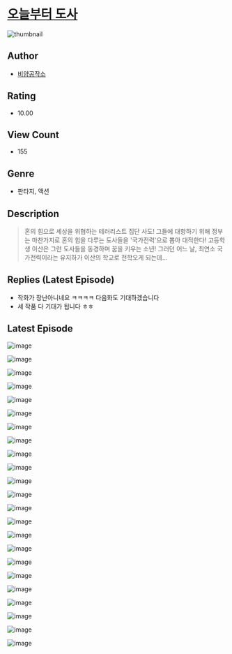 # [오늘부터 도사](https://comic.naver.com/challenge/list?titleId=811122)
![thumbnail](https://image-comic.pstatic.net/user_contents_data/challenge_comic/2023/05/25/367112/upload_3847824719859835446_480x623.jpeg)

## Author
- [비얌공작소](https://comic.naver.com/artistTitle?id=367112)

## Rating
- 10.00

## View Count
- 155

## Genre
- 판타지, 액션

## Description
> 혼의 힘으로 세상을 위협하는 테러리스트 집단 사도! 그들에 대항하기 위해 정부는 마찬가지로 혼의 힘을 다루는 도사들을 '국가전력'으로 뽑아 대적한다! 고등학생 이산은 그런 도사들을 동경하며 꿈을 키우는 소년! 그러던 어느 날, 최연소 국가전력이라는 유지하가 이산의 학교로 전학오게 되는데...

## Replies (Latest Episode)
- 작화가 장난아니네요 ㅋㅋㅋㅋ 다음화도 기대하겠습니다
- 세 작품 다 기대가 됩니다 ㅎㅎ

## Latest Episode
![image](https://image-comic.pstatic.net/user_contents_data/challenge_comic/2023/05/25/367112/upload_3618140250698047841.jpeg)

![image](https://image-comic.pstatic.net/user_contents_data/challenge_comic/2023/05/25/367112/upload_7292795861115101752.jpeg)

![image](https://image-comic.pstatic.net/user_contents_data/challenge_comic/2023/05/25/367112/upload_3832674549979558246.jpeg)

![image](https://image-comic.pstatic.net/user_contents_data/challenge_comic/2023/05/25/367112/upload_7003205595238523191.jpeg)

![image](https://image-comic.pstatic.net/user_contents_data/challenge_comic/2023/05/25/367112/upload_3545851758312186678.jpeg)

![image](https://image-comic.pstatic.net/user_contents_data/challenge_comic/2023/05/25/367112/upload_3847818346131449443.jpeg)

![image](https://image-comic.pstatic.net/user_contents_data/challenge_comic/2023/05/25/367112/upload_3990805422388820281.jpeg)

![image](https://image-comic.pstatic.net/user_contents_data/challenge_comic/2023/05/25/367112/upload_7378130048646604130.jpeg)

![image](https://image-comic.pstatic.net/user_contents_data/challenge_comic/2023/05/25/367112/upload_7162470756534860089.jpeg)

![image](https://image-comic.pstatic.net/user_contents_data/challenge_comic/2023/05/25/367112/upload_3991089994138138933.jpeg)

![image](https://image-comic.pstatic.net/user_contents_data/challenge_comic/2023/05/25/367112/upload_4050768186641037105.jpeg)

![image](https://image-comic.pstatic.net/user_contents_data/challenge_comic/2023/05/25/367112/upload_3906139522440651063.jpeg)

![image](https://image-comic.pstatic.net/user_contents_data/challenge_comic/2023/05/25/367112/upload_7147603143141045561.jpeg)

![image](https://image-comic.pstatic.net/user_contents_data/challenge_comic/2023/05/25/367112/upload_3990530330542301497.jpeg)

![image](https://image-comic.pstatic.net/user_contents_data/challenge_comic/2023/05/25/367112/upload_7005120768467494452.jpeg)

![image](https://image-comic.pstatic.net/user_contents_data/challenge_comic/2023/05/25/367112/upload_7291953836333544761.jpeg)

![image](https://image-comic.pstatic.net/user_contents_data/challenge_comic/2023/05/25/367112/upload_3834309742061511220.jpeg)

![image](https://image-comic.pstatic.net/user_contents_data/challenge_comic/2023/05/25/367112/upload_7219329817632651619.jpeg)

![image](https://image-comic.pstatic.net/user_contents_data/challenge_comic/2023/05/25/367112/upload_4051097151192053809.jpeg)

![image](https://image-comic.pstatic.net/user_contents_data/challenge_comic/2023/05/25/367112/upload_7366027759358338147.jpeg)

![image](https://image-comic.pstatic.net/user_contents_data/challenge_comic/2023/05/25/367112/upload_7305174166593878068.jpeg)

![image](https://image-comic.pstatic.net/user_contents_data/challenge_comic/2023/05/25/367112/upload_3906925879362740787.jpeg)

![image](https://image-comic.pstatic.net/user_contents_data/challenge_comic/2023/05/25/367112/upload_4134639140591788595.jpeg)

